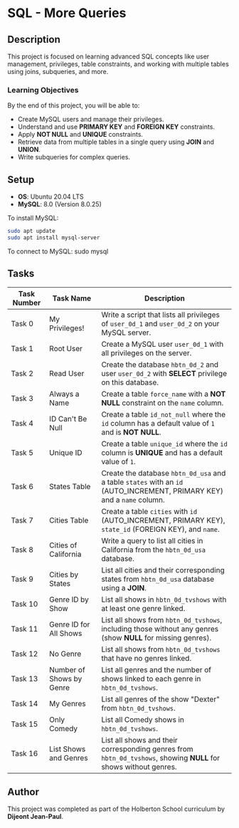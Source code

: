# SQL - More Queries

## Description

This project is focused on learning advanced SQL concepts like user management, privileges, table constraints, and working with multiple tables using joins, subqueries, and more.

### Learning Objectives

By the end of this project, you will be able to:
- Create MySQL users and manage their privileges.
- Understand and use **PRIMARY KEY** and **FOREIGN KEY** constraints.
- Apply **NOT NULL** and **UNIQUE** constraints.
- Retrieve data from multiple tables in a single query using **JOIN** and **UNION**.
- Write subqueries for complex queries.

## Setup

- **OS**: Ubuntu 20.04 LTS
- **MySQL**: 8.0 (Version 8.0.25)
  
To install MySQL:
```bash
sudo apt update
sudo apt install mysql-server
```
To connect to MySQL:
	sudo mysql

## Tasks

| Task Number | Task Name                      | Description                                                                                           |
|-------------|---------------------------------|-------------------------------------------------------------------------------------------------------|
| Task 0      | My Privileges!                  | Write a script that lists all privileges of `user_0d_1` and `user_0d_2` on your MySQL server.          |
| Task 1      | Root User                       | Create a MySQL user `user_0d_1` with all privileges on the server.                                     |
| Task 2      | Read User                       | Create the database `hbtn_0d_2` and user `user_0d_2` with **SELECT** privilege on this database.       |
| Task 3      | Always a Name                   | Create a table `force_name` with a **NOT NULL** constraint on the `name` column.                       |
| Task 4      | ID Can't Be Null                | Create a table `id_not_null` where the `id` column has a default value of `1` and is **NOT NULL**.     |
| Task 5      | Unique ID                       | Create a table `unique_id` where the `id` column is **UNIQUE** and has a default value of `1`.         |
| Task 6      | States Table                    | Create the database `hbtn_0d_usa` and a table `states` with an `id` (AUTO_INCREMENT, PRIMARY KEY) and a `name` column. |
| Task 7      | Cities Table                    | Create a table `cities` with `id` (AUTO_INCREMENT, PRIMARY KEY), `state_id` (FOREIGN KEY), and `name`. |
| Task 8      | Cities of California            | Write a query to list all cities in California from the `hbtn_0d_usa` database.                        |
| Task 9      | Cities by States                | List all cities and their corresponding states from `hbtn_0d_usa` database using a **JOIN**.           |
| Task 10     | Genre ID by Show                | List all shows in `hbtn_0d_tvshows` with at least one genre linked.                                    |
| Task 11     | Genre ID for All Shows          | List all shows from `hbtn_0d_tvshows`, including those without any genres (show **NULL** for missing genres). |
| Task 12     | No Genre                        | List all shows from `hbtn_0d_tvshows` that have no genres linked.                                      |
| Task 13     | Number of Shows by Genre        | List all genres and the number of shows linked to each genre in `hbtn_0d_tvshows`.                     |
| Task 14     | My Genres                       | List all genres of the show "Dexter" from `hbtn_0d_tvshows`.                                           |
| Task 15     | Only Comedy                     | List all Comedy shows in `hbtn_0d_tvshows`.                                                            |
| Task 16     | List Shows and Genres           | List all shows and their corresponding genres from `hbtn_0d_tvshows`, showing **NULL** for shows without genres. |

## Author
This project was completed as part of the Holberton School curriculum by **Dijeont Jean-Paul**.